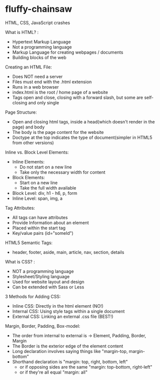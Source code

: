 # fluffy-chainsaw

HTML, CSS, JavaScript crashes

<!--  -->
<!-- HTML Cheat Sheet -->
<!--  -->

What is HTML? :

- Hypertext Markup Language
- Not a programming language
- Markup Language for creating webpages / documents
- Building blocks of the web

Creating an HTML File:

- Does NOT need a server
- Files must end with the .html extension
- Runs in a web browser
- index.html is the root / home page of a website
- Tags open and close, closing with a forward slash, but some are self-closing and only single

Page Structure:

- Open and closing html tags, inside a head(which doesn't render in the page) and body
- The body is the page content for the website
- Doctype at the top indicates the type of document(simpler in HTML5 from other versions)

Inline vs. Block Level Elements:

- Inline Elements:
  - Do not start on a new line
  - Take only the necessary width for content
- Block Elements:
  - Start on a new line
  - Take the full width available
- Block Level: div, h1 - h6, p, form
- Inline Level: span, img, a

Tag Attributes:

<!--
Sample:
<tagname attrubuteName="attrubuteValue">content</tagname>
Example:
<h1 title="My Company">About Us</h1>
 -->

- All tags can have attributes
- Provide Information about an element
- Placed within the start tag
- Key/value pairs (id="someId")

HTML5 Semantic Tags:

<!-- A semantic element clearly describes its meaning to both the browser and the developer -->

- header, footer, aside, main, article, nav, section, details

<!--  -->
<!-- CSS Cheat Sheet -->
<!--  -->

What is CSS? :

- NOT a programming language
- Stylesheet/Styling language
- Used for website layout and design
- Can be extended with Sass or Less

3 Methods for Adding CSS:

- Inline CSS: Directly in the html element (NO!)
- Internal CSS: Using style tags within a single document
- External CSS: Linking an external .css file (BEST!)

Margin, Border, Padding, Box-model:

- The order from internal to external is -> Element, Padding, Border, Margin
- The Border is the exterior edge of the element content
- Long declaration involves saying things like "margin-top, margin-bottom"
- Shorthand declaration is "margin: top, right, bottom, left"
  - or if opposing sides are the same "margin: top-bottom, right-left"
  - or if they're all equal "margin: all"
